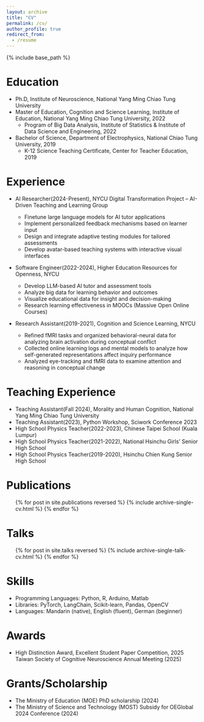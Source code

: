 ```yaml
---
layout: archive
title: "CV"
permalink: /cv/
author_profile: true
redirect_from:
  - /resume
---
```


{% include base_path %}

Education
======
* Ph.D, Institute of Neuroscience, National Yang Ming Chiao Tung University
* Master of Education, Cognition and Science Learning, Institute of Education, National Yang Ming Chiao Tung University, 2022
  * Program of Big Data Analysis, Institute of Statistics & Institute of Data Science and Engineering, 2022
* Bachelor of Science, Department of Electrophysics, National Chiao Tung University, 2019
  * K-12 Science Teaching Certificate, Center for Teacher Education, 2019

Experience
======
* AI Researcher(2024-Present), NYCU Digital Transformation Project – AI-Driven Teaching and Learning Group
  * Finetune large language models for AI tutor applications
  * Implement personalized feedback mechanisms based on learner input
  * Design and integrate adaptive testing modules for tailored assessments
  * Develop avatar-based teaching systems with interactive visual interfaces

* Software Engineer(2022-2024), Higher Education Resources for Openness, NYCU 
  * Develop LLM-based AI tutor and assessment tools
  * Analyze big data for learning behavior and outcomes
  * Visualize educational data for insight and decision-making
  * Research learning effectiveness in MOOCs (Massive Open Online Courses)

* Research Assistant(2019-2021), Cognition and Science Learning, NYCU
  * Refined fMRI tasks and organized behavioral-neural data for analyzing brain activation during conceptual conflict
  * Collected online learning logs and mental models to analyze how self-generated representations affect inquiry performance
  * Analyzed eye-tracking and fMRI data to examine attention and reasoning in conceptual change

Teaching Experience
======
* Teaching Assistant(Fall 2024), Morality and Human Cognition, National Yang Ming Chiao Tung University
* Teaching Assistant(2023), Python Workshop, Sciwork Conference 2023 
* High School Physics Teacher(2022-2023), Chinese Taipei School (Kuala Lumpur)
* High School Physics Teacher(2021-2022), National Hsinchu Girls’ Senior High School
* High School Physics Teacher(2019-2020), Hsinchu Chien Kung Senior High School

Publications
======
  <ul>{% for post in site.publications reversed %}
    {% include archive-single-cv.html %}
  {% endfor %}</ul>
  
Talks
======
  <ul>{% for post in site.talks reversed %}
    {% include archive-single-talk-cv.html  %}
  {% endfor %}</ul>
  
Skills
======
* Programming Languages: Python, R, Arduino, Matlab
* Libraries: PyTorch, LangChain, Scikit-learn, Pandas, OpenCV
* Languages: Mandarin (native), English (fluent), German (beginner)

Awards
======
* High Distinction Award, Excellent Student Paper Competition, 2025 Taiwan Society of Cognitive Neuroscience Annual Meeting (2025)

Grants/Scholarship
======
* The Ministry of Education (MOE) PhD scholarship (2024)
* The Ministry of Science and Technology (MOST) Subsidy for OEGlobal 2024 Conference (2024)